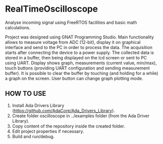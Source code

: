 # RealTimeOscilloscope
Analyse incoming signal using FreeRTOS facilities and basic math calculations.

Project was designed using GNAT Programming Studio. Main functionality allows to measure voltage from ADC (12-bit), display it on graphical interface and send to the PC in order to process the data. The acquisition starts after connecting the device to a power supply. The collected data is stored in a buffer, then being displayed on the lcd screen or sent to PC using UART. Display shows graph, measurements (current value, min/max), touch buttons (providing UART configuration and sending measurement buffer). It is possible to clear the buffer by touching (and holding for a while) a graph on the screen. User button can change graph plotting mode.

## HOW TO USE

1. Install Ada Drivers Library (https://github.com/AdaCore/Ada_Drivers_Library).
2. Create folder oscilloscope in ../examples folder (from the Ada Driver Library).
3. Copy content of the repository inside the created folder.
4. Edit project properties if necessary.
5. Build and run/debug.

